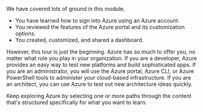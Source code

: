 We have covered lots of ground in this module.

- You have learned how to sign into Azure using an Azure account.
- You reviewed the features of the Azure portal and its customization options.
- You created, customized, and shared a dashboard.

However, this tour is just the beginning. Azure has so much to offer you, no matter what role you play in your organization. If you are a developer, Azure provides an easy way to test new platforms and build sophisticated apps. If you are an administrator, you will use the Azure portal, Azure CLI, or Azure PowerShell tools to administer your cloud-based infrastructure. If you are an architect, you can use Azure to test out new architecture ideas quickly.

Keep exploring Azure by selecting one or more paths through the content that's structured specifically for what you want to learn.
